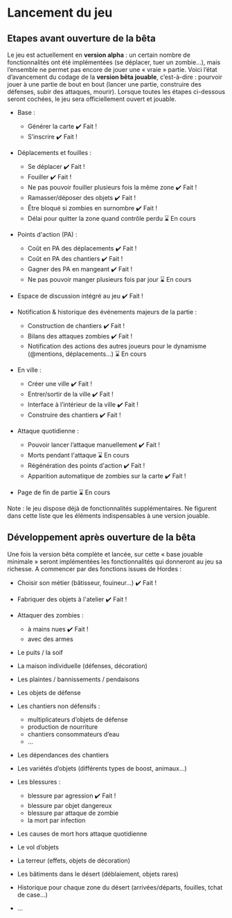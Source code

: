 # Lancement du jeu

## Etapes avant ouverture de la bêta
Le jeu est actuellement en **version alpha** : un certain nombre de fonctionnalités ont été implémentées (se déplacer, tuer un zombie…), mais l’ensemble ne permet pas encore de jouer une « vraie » partie. Voici l’état d’avancement du codage de la **version bêta jouable**, c’est-à-dire : pourvoir jouer à une partie de bout en bout (lancer une partie, construire des défenses, subir des attaques, mourir). Lorsque toutes les étapes ci-dessous seront cochées, le jeu sera officiellement ouvert et jouable.

* Base :
    - Générer la carte ✔️ Fait !
    - S’inscrire ✔️ Fait !
    
* Déplacements et fouilles :
    - Se déplacer ✔️ Fait !
    - Fouiller ✔️ Fait !
    - Ne pas pouvoir fouiller plusieurs fois la même zone ✔️ Fait !
    - Ramasser/déposer des objets ✔️ Fait !
    - Être bloqué si zombies en surnombre ✔️ Fait !
    - Délai pour quitter la zone quand contrôle perdu ⌛ En cours

* Points d'action (PA) :
    - Coût en PA des déplacements ✔️ Fait !
    - Coût en PA des chantiers ✔️ Fait !
    - Gagner des PA en mangeant ✔️ Fait !
    - Ne pas pouvoir manger plusieurs fois par jour ⌛ En cours

* Espace de discussion intégré au jeu ✔️ Fait !

* Notification & historique des événements majeurs de la partie :
    - Construction de chantiers ✔️ Fait !
    - Bilans des attaques zombies ✔️ Fait !
    - Notification des actions des autres joueurs pour le dynamisme (@mentions, déplacements…) ⌛ En cours

* En ville :
    - Créer une ville ✔️ Fait !
    - Entrer/sortir de la ville ✔️ Fait !
    - Interface à l’intérieur de la ville ✔️ Fait !
    - Construire des chantiers ✔️ Fait !

* Attaque quotidienne :
    - Pouvoir lancer l’attaque manuellement ✔️ Fait !
    - Morts pendant l'attaque ⌛ En cours
    - Régénération des points d'action ✔️ Fait !
    - Apparition automatique de zombies sur la carte ✔️ Fait !

* Page de fin de partie ⌛ En cours

Note : le jeu dispose déjà de fonctionnalités supplémentaires. Ne figurent dans cette liste que les éléments indispensables à une version jouable.


## Développement après ouverture de la bêta

Une fois la version bêta complète et lancée, sur cette « base jouable minimale » seront implémentées les fonctionnalités qui donneront au jeu sa richesse. A commencer par des fonctions issues de Hordes :

* Choisir son métier (bâtisseur, fouineur...)  ✔️ Fait !
* Fabriquer des objets à l'atelier  ✔️ Fait !
* Attaquer des zombies :
   - à mains nues ✔️ Fait !
   - avec des armes
* Le puits / la soif
* La maison individuelle (défenses, décoration)
* Les plaintes / bannissements / pendaisons
* Les objets de défense
* Les chantiers non défensifs :
    - multiplicateurs d’objets de défense
    - production de nourriture
    - chantiers consommateurs d’eau
    - …
* Les dépendances des chantiers
* Les variétés d’objets (différents types de boost, animaux…)
* Les blessures :
    - blessure par agression ✔️ Fait !
    - blessure par objet dangereux
    - blessure par attaque de zombie
    - la mort par infection

* Les causes de mort hors attaque quotidienne
* Le vol d’objets
* La terreur (effets, objets de décoration)
* Les bâtiments dans le désert (déblaiement, objets rares)
* Historique pour chaque zone du désert (arrivées/départs, fouilles, tchat de case…)
* …

 

 
